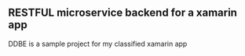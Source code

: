 
## RESTFUL microservice backend for a xamarin app

DDBE is a sample project for my classified xamarin app

